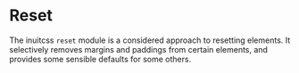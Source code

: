 # Reset

The inuitcss `reset` module is a considered approach to resetting elements. It
selectively removes margins and paddings from certain elements, and provides
some sensible defaults for some others.
